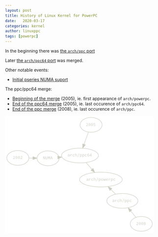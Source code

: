 ```yaml
---
layout: post
title: History of Linux Kernel for PowerPC
date:   2020-03-17
categories: kernel
author: linuxppc
tags: [powerpc]
---
```



In the beginning there was [the `arch/ppc` port](https://github.com/mpe/linux-fullhistory/commit/238327caacec57ec3c9e6a1db02370f3deec0c93)

Later [the `arch/ppc64` port](https://github.com/mpe/linux-fullhistory/commit/c3aa9878533e724f639852c3d951e6a169e04081) was merged.

Other notable events:
* [Initial pseries NUMA suport](https://github.com/mpe/linux-fullhistory/commit/68eb1b0e9bc286fe221a4813d96eae36e916b0a2)

The ppc/ppc64 merge:
* [Beginning of the merge](https://github.com/mpe/linux-fullhistory/commit/564ee7a5668e8b6d3b369fd807c75c77285c88d4) (2005), ie. first appearance of `arch/powerpc`.
* [End of the ppc64 merge](https://github.com/mpe/linux-fullhistory/commit/8a5abdf80ecf3ad3fa052878778c7185c5911a53) (2005), ie. last occurence of `arch/ppc64`.
* [End of the ppc merge](https://github.com/mpe/linux-fullhistory/commit/917f0af9e5a9ceecf9e72537fabb501254ba321d) (2008), ie. last occurence of `arch/ppc`.

<!-- | 1995 | [the `arch/ppc` port](https://github.com/mpe/linux-fullhistory/commit/238327caacec57ec3c9e6a1db02370f3deec0c93)         |      | -->
<!-- | 2002 | [the `arch/ppc64` port](https://github.com/mpe/linux-fullhistory/commit/c3aa9878533e724f639852c3d951e6a169e04081)       |      | -->
<!-- | 2002 | [Initial pseries NUMA suport](https://github.com/mpe/linux-fullhistory/commit/68eb1b0e9bc286fe221a4813d96eae36e916b0a2) |      | -->


![PowerPC Linux History](/images/lppc-history.png)
